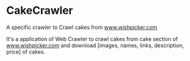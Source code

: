 CakeCrawler
===========

A specific crawler to Crawl cakes from www.wishpicker.com

It's a application of Web Crawler to crawl cakes from cake section of www.wishpicker.com
and download [images, names, links, description, price] of cakes.
